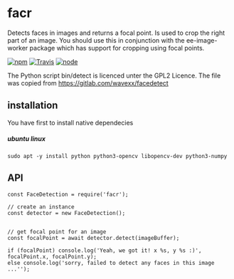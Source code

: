 # facr

Detects faces in images and returns a focal point. Is used to crop the right part of an image. You should use this in conjunction with the ee-image-worker package which has support for cropping using focal points.


[![npm](https://img.shields.io/npm/dm/facr.svg?style=flat-square)](https://www.npmjs.com/package/facr)
[![Travis](https://img.shields.io/travis/eventEmitter/facr.svg?style=flat-square)](https://travis-ci.org/eventEmitter/facr)
[![node](https://img.shields.io/node/v/facr.svg?style=flat-square)](https://nodejs.org/)

The Python script bin/detect is licenced unter the GPL2 Licence. The file was copied from https://gitlab.com/wavexx/facedetect


## installation

You have first to install native dependecies

##### ubuntu linux

```
sudo apt -y install python python3-opencv libopencv-dev python3-numpy
```

## API


```
const FaceDetection = require('facr');

// create an instance
const detector = new FaceDetection();


// get focal point for an image
const focalPoint = await detector.detect(imageBuffer);

if (focalPoint) console.log('Yeah, we got it! x %s, y %s :)', focalPoint.x, focalPoint.y);
else console.log('sorry, failed to detect any faces in this image ...'');
```
